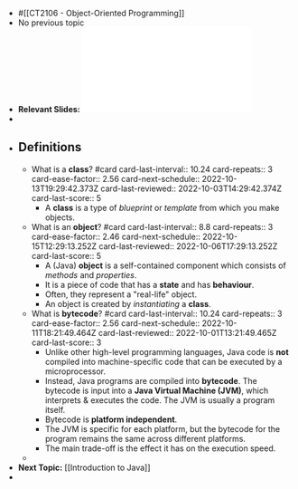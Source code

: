 - #[[CT2106 - Object-Oriented Programming]]
- No previous topic
- **Relevant Slides:** ![Lecture00.pdf](../assets/Lecture00_1662850272554_0.pdf)
-
- ## Definitions
	- What is a **class**? #card
	  card-last-interval:: 10.24
	  card-repeats:: 3
	  card-ease-factor:: 2.56
	  card-next-schedule:: 2022-10-13T19:29:42.373Z
	  card-last-reviewed:: 2022-10-03T14:29:42.374Z
	  card-last-score:: 5
		- A **class** is a type of *blueprint* or *template* from which you make objects.
	- What is an **object**? #card
	  card-last-interval:: 8.8
	  card-repeats:: 3
	  card-ease-factor:: 2.46
	  card-next-schedule:: 2022-10-15T12:29:13.252Z
	  card-last-reviewed:: 2022-10-06T17:29:13.252Z
	  card-last-score:: 5
		- A (Java) **object** is a self-contained component which consists of *methods* and *properties*.
		- It is a piece of code that has a **state** and has **behaviour**.
		- Often, they represent a "real-life" object.
		- An object is created by *instantiating* a **class**.
	- What is **bytecode**? #card
	  card-last-interval:: 10.24
	  card-repeats:: 3
	  card-ease-factor:: 2.56
	  card-next-schedule:: 2022-10-11T18:21:49.464Z
	  card-last-reviewed:: 2022-10-01T13:21:49.465Z
	  card-last-score:: 3
		- Unlike other high-level programming languages, Java code is **not** compiled into machine-specific code that can be executed by a microprocessor.
		- Instead, Java programs are compiled into **bytecode**. The bytecode is input into a **Java Virtual Machine (JVM)**, which interprets & executes the code. The JVM is usually a program itself.
		- Bytecode is **platform independent**.
		- The JVM is specific for each platform, but the bytecode for the program remains the same across different platforms.
		- The main trade-off is the effect it has on the execution speed.
	-
- **Next Topic:** [[Introduction to Java]]
-